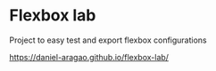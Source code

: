 # Flexbox lab

Project to easy test and export flexbox configurations

https://daniel-aragao.github.io/flexbox-lab/
